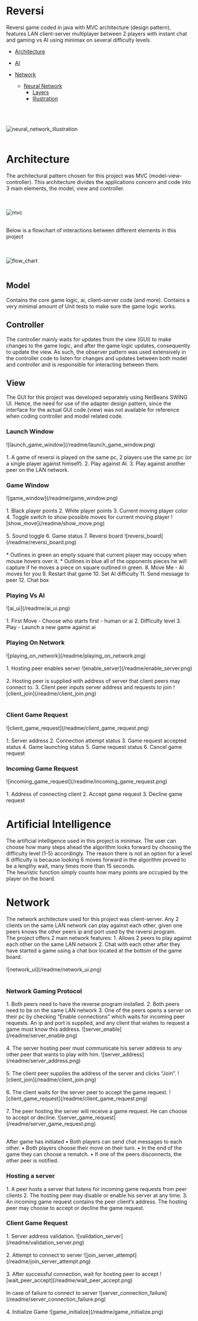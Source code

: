 # Reversi
Reversi game coded in java with MVC architecture (design pattern), features LAN client-server multiplayer between 2 players with instant chat and gaming vs AI using minimax on several difficulty levels.

- [Architecture](#architecture)
- [AI](#ai)
- [Network](#network)



  * [Neural Network](#neural-network)
    + [Layers](#neural-network-layers)  
    + [Illustration](#neural-network-illustration)
<br /><br />

<br /><br />
<a name="neural-network-illustration"></a>
![neural_network_illustration](neuralnet_layers.png)
<br /><br />

<a name="architecture"></a>
<h1>Architecture</h1>
The architectural pattern chosen for this project was MVC (model-view-controller). This architecture divides the applications concern and code into 3 main elements, the model, view and controller. 

<br /><br />
<a name="mvc"></a>
![mvc](/readme/mvc.png)
<br /><br />

Below is a flowchart of interactions between different elements in this project

<br /><br />
<a name="flow_chart"></a>
![flow_chart](/readme/flow_chart.png)
<br /><br />

<a name="model"></a>
<h2>Model</h2>
Contains the core game logic, ai, client-server code (and more). Contains a very minimal amount of Unit tests to make sure the game logic works. 

<a name="controller"></a>
<h2>Controller</h2>
The controller mainly waits for updates from the view (GUI) to make changes to the game logic, and after the game logic updates, consequently to update the view. As such, the observer pattern was used extensively in the controller code to listen for changes and updates between both model and controller and is responsible for interacting between them.

<a name="view"></a>
<h2>View</h2>
The GUI for this project was developed separately using NetBeans SWING UI. Hence, the need for use of the adapter design pattern, since the interface for the actual GUI code (view) was not available for reference when coding controller and model related code.

<a name="launch_game_window"></a>
<h3>Launch Window</h3>
![launch_game_window](/readme/launch_game_window.png)
<br /><br />
1.	A game of reversi is played on the same pc, 2 players use the same pc (or a single player against himself).
2.	Play against AI.
3.	Play against another peer on the LAN network.

<a name="game_window"></a>
<h3>Game Window</h3>
![game_window](/readme/game_window.png)
<br /><br />
1.	Black player points
2.	White player points
3.	Current moving player color
4.	Toggle switch to show possible moves for current moving player
<a name="show_move"></a>
![show_move](/readme/show_move.png)
<br /><br />
5. Sound toggle
6. Game status
7. Reversi board
<a name="reversi_board"></a>
![reversi_board](/readme/reversi_board.png)
<br /><br />
* Outlines in green an empty square that current player may occupy when mouse hovers over it.
* Outlines in blue all of the opponents pieces he will capture if he moves a piece on square outlined in green.
8. Move Me - AI moves for you
9. Restart that game
10. Set AI difficulty
11. Send message to peer
12. Chat box

<a name="playing_vs_ai"></a>
<h3>Playing Vs AI</h3>
![ai_ui](/readme/ai_ui.png)
<br /><br />
1. First Move - Choose who starts first - human or ai
2. Difficulty level
3. Play - Launch a new game against ai

<a name="playing_on_network"></a>
<h3>Playing On Network</h3>
![playing_on_network](/readme/playing_on_network.png)
<br /><br />
1. Hosting peer enables server
<a name="enable_server"></a>
![enable_server](/readme/enable_server.png)
<br /><br />
2.	Hosting peer is supplied with address of server that client peers may connect to.
3.	Client peer inputs server address and requests to join
<a name="client_join"></a>
![client_join](/readme/client_join.png)
<br /><br />

<a name="client_game_request"></a>
<h3>Client Game Request</h3>
![client_game_request](/readme/client_game_request.png)
<br /><br />
1.	Server address
2.	Connection attempt status
3.	Game request accepted status
4.	Game launching status
5.	Game request status
6.	Cancel game request

<a name="incoming_game_request"></a>
<h3>Incoming Game Request</h3>
![incoming_game_request](/readme/incoming_game_request.png)
<br /><br />
1.	Address of connecting client
2.	Accept game request
3.	Decline game request



<a name="ai"></a>
<h1>Artificial Intelligence</h1>
The artificial intelligence used in this project is minimax. The user can choose how many steps ahead the algorithm looks forward by choosing the difficulty level (1-5) accordingly. The reason there is not an option for a level 6 difficulty is because looking 6 moves forward in the algorithm proved to be a lengthy wait, many times more than 15 seconds. 
<br />
The heuristic function simply counts how many points are occupied by the player on the board.



<a name="network"></a>
<h1>Network</h1>
The network architecture used for this project was client-server. Any 2 clients on the same LAN network can play against each other, given one peers knows the other peers ip and port used by the reversi program.
<br />
The project offers 2 main network features:
1.	Allows 2 peers to play against each other on the same LAN network
2.	Chat with each other after they have started a game using a chat box located at the bottom of the game board.
<br /><br />
![network_ui](/readme/network_ui.png)
<br /><br />

<a name="network_gaming_protocol"></a>
<h3>Network Gaming Protocol</h3>
1.	Both peers need to have the reverse program installed.
2.	Both peers need to be on the same LAN network
3.	One of the peers opens a server on their pc by checking “Enable connections” which waits for incoming peer requests. An ip and port is supplied, and any client that wishes to request a game must know this address.
<a name="server_enable"></a>
![server_enable](/readme/server_enable.png)
<br /><br />
4.	The server hosting peer must communicate his server address to any other peer that wants to play with him.
<a name="server_address"></a>
![server_address](/readme/server_address.png)
<br /><br />
5.	The client peer supplies the address of the server and clicks “Join”.
<a name="client_join"></a>
![client_join](/readme/client_join.png)
<br /><br />
6.	The client waits for the server peer to accept the game request.
<a name="client_game_request"></a>
![client_game_request](/readme/client_game_request.png)
<br /><br />
7.	The peer hosting the server will receive a game request. He can choose to accept or decline.
<a name="server_game_request"></a>
![server_game_request](/readme/server_game_request.png)
<br /><br />

After game has initiated
•	Both players can send chat messages to each other.
•	Both players choose their move on their turn.
•	In the end of the game they can choose a rematch.
•	If one of the peers disconnects, the other peer is notified.

<a name="hosting_server"></a>
<h3>Hosting a server</h3>
1.	A peer hosts a server that listens for incoming game requests from peer clients
2.	The hosting peer may disable or enable his server at any time.
3.	An incoming game request contains the peer client’s address. The hosting peer may choose to accept or decline the game request.

<a name="client_game_request"></a>
<h3>Client Game Request</h3>
1.	Server address validation.
<a name="validation_server"></a>
![validation_server](/readme/validation_server.png)
<br /><br />
2.	Attempt to connect to server
<a name="join_server_attempt"></a>
![join_server_attempt](/readme/join_server_attempt.png)
<br /><br />
3.	After successful connection, wait for hosting peer to accept
<a name="wait_peer_accept"></a>
![wait_peer_accept](/readme/wait_peer_accept.png)
<br /><br />
In case of failure to connect to server
<a name="server_connection_failure"></a>
![server_connection_failure](/readme/server_connection_failure.png)
<br /><br />
4.	Initialize Game
<a name="game_initialize"></a>
![game_initialize](/readme/game_initialize.png)
<br /><br />






